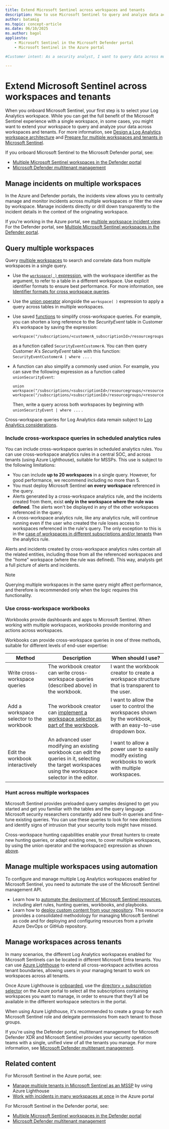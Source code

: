 ```yaml
---
title: Extend Microsoft Sentinel across workspaces and tenants
description: How to use Microsoft Sentinel to query and analyze data across workspaces and tenants.
author: batamig
ms.topic: concept-article
ms.date: 06/10/2025
ms.author: bagol
appliesto:
    - Microsoft Sentinel in the Microsoft Defender portal
    - Microsoft Sentinel in the Azure portal

#Customer intent: As a security analyst, I want to query data across multiple workspaces and tenants so that I can centralize incident management and enhance threat detection capabilities.

---
```


# Extend Microsoft Sentinel across workspaces and tenants

When you onboard Microsoft Sentinel, your first step is to select your Log Analytics workspace. While you can get the full benefit of the Microsoft Sentinel experience with a single workspace, in some cases, you might want to extend your workspace to query and analyze your data across workspaces and tenants. For more information, see [Design a Log Analytics workspace architecture](/azure/azure-monitor/logs/workspace-design) and [Prepare for multiple workspaces and tenants in Microsoft Sentinel](prepare-multiple-workspaces.md).

If you onboard Microsoft Sentinel to the Microsoft Defender portal, see:

- [Multiple Microsoft Sentinel workspaces in the Defender portal](/azure/sentinel/workspaces-defender-portal) 
- [Microsoft Defender multitenant management](/defender-xdr/mto-overview)

## Manage incidents on multiple workspaces

In the Azure and Defender portals, the incidents view allows you to centrally manage and monitor incidents across multiple workspaces or filter the view by workspace.  Manage incidents directly or drill down transparently to the incident details in the context of the originating workspace.

If you're working in the Azure portal, see [multiple workspace incident view](./multiple-workspace-view.md). For the Defender portal, see [Multiple Microsoft Sentinel workspaces in the Defender portal](/azure/sentinel/workspaces-defender-portal).

## Query multiple workspaces

Query [multiple workspaces](/azure/azure-monitor/logs/cross-workspace-query) to search and correlate data from multiple workspaces in a single query.

- Use the [`workspace( )` expression](/azure/azure-monitor/logs/cross-workspace-query#query-across-log-analytics-workspaces-using-workspace), with the workspace identifier as the argument, to refer to a table in a different workspace. Use explicit identifier formats to ensure best performance. For more information, see [Identifier formats for cross workspace queries](/azure/azure-monitor/logs/cross-workspace-query#arguments).

- Use the [union operator](/kusto/query/union-operator?view=microsoft-sentinel&preserve-view=true) alongside the `workspace( )` expression to apply a query across tables in multiple workspaces.

- Use saved [functions](/azure/azure-monitor/logs/functions) to simplify cross-workspace queries. For example, you can shorten a long reference to the *SecurityEvent* table in Customer A's workspace by saving the expression:

   ```kusto
   workspace("/subscriptions/<customerA_subscriptionId>/resourcegroups/<resourceGroupName>/providers/microsoft.OperationalInsights/workspaces/<workspaceName>").SecurityEvent
   ```

   as a function called `SecurityEventCustomerA`. You can then query Customer A's *SecurityEvent* table with this function: `SecurityEventCustomerA | where ...` .

- A function can also simplify a commonly used union. For example, you can save the following expression as a function called `unionSecurityEvent`:

   ```kusto
   union 
   workspace("/subscriptions/<subscriptionId>/resourcegroups/<resourceGroupName>/providers/microsoft.OperationalInsights/workspaces/<workspaceName1>").SecurityEvent, 
   workspace("/subscriptions/<subscriptionId>/resourcegroups/<resourceGroupName>/providers/microsoft.OperationalInsights/workspaces/<workspaceName2>").SecurityEvent
   ```

   Then, write a query across both workspaces by beginning with `unionSecurityEvent | where ...` .

Cross-workspace queries for Log Analytics data remain subject to [Log Analytics considerations](/azure/azure-monitor/logs/cross-workspace-query#considerations).

### Include cross-workspace queries in scheduled analytics rules<a name="scheduled-alerts"></a>

<!-- Bookmark added for backward compatibility with old heading -->
You can include cross-workspace queries in scheduled analytics rules. You can use cross-workspace analytics rules in a central SOC, and across tenants (using Azure Lighthouse), suitable for MSSPs. This use is subject to the following limitations:

- You can include **up to 20 workspaces** in a single query. However, for good performance, we recommend including no more than 5.
- You must deploy Microsoft Sentinel **on every workspace** referenced in the query.
- Alerts generated by a cross-workspace analytics rule, and the incidents created from them, exist **only in the workspace where the rule was defined**. The alerts won't be displayed in any of the other workspaces referenced in the query.
- A cross-workspace analytics rule, like any analytics rule, will continue running even if the user who created the rule loses access to workspaces referenced in the rule's query. The only exception to this is in the [case of workspaces in different subscriptions and/or tenants](threat-detection.md#access-permissions-for-analytics-rules) than the analytics rule.
   
Alerts and incidents created by cross-workspace analytics rules contain all the related entities, including those from all the referenced workspaces and the "home" workspace (where the rule was defined). This way, analysts get a full picture of alerts and incidents.

> [!NOTE]
> Querying multiple workspaces in the same query might affect performance, and therefore is recommended only when the logic requires this functionality.

### Use cross-workspace workbooks<a name="using-cross-workspace-workbooks"></a>
<!-- Bookmark added for backward compatibility with old heading -->

Workbooks provide dashboards and apps to Microsoft Sentinel. When working with multiple workspaces, workbooks provide monitoring and actions across workspaces.

Workbooks can provide cross-workspace queries in one of three methods, suitable for different levels of end-user expertise:

| Method  | Description | When should I use? |
|---------|-------------|--------------------|
| Write cross-workspace queries | The workbook creator can write cross-workspace queries (described above) in the workbook. | I want the workbook creator to create a workspace structure that is transparent to the user. |
| Add a workspace selector to the workbook | The workbook creator can [implement a workspace selector as part of the workbook](https://techcommunity.microsoft.com/t5/azure-sentinel/making-your-azure-sentinel-workbooks-multi-tenant-or-multi/ba-p/1402357). | I want to allow the user to control the workspaces shown by the workbook, with an easy-to-use dropdown box. |
| Edit the workbook interactively | An advanced user modifying an existing workbook can edit the queries in it, selecting the target workspaces using the workspace selector in the editor. | I want to allow a power user to easily modify existing workbooks to work with multiple workspaces. |

### Hunt across multiple workspaces

Microsoft Sentinel provides preloaded query samples designed to get you started and get you familiar with the tables and the query language. Microsoft security researchers constantly add new built-in queries and fine-tune existing queries. You can use these queries to look for new detections and identify signs of intrusion that your security tools might have missed.  

Cross-workspace hunting capabilities enable your threat hunters to create new hunting queries, or adapt existing ones, to cover multiple workspaces, by using the union operator and the workspace() expression as shown [above](#query-multiple-workspaces).

## Manage multiple workspaces using automation

To configure and manage multiple Log Analytics workspaces enabled for Microsoft Sentinel, you need to automate the use of the Microsoft Sentinel management API. 

- Learn how to [automate the deployment of Microsoft Sentinel resources](https://techcommunity.microsoft.com/t5/azure-sentinel/extending-azure-sentinel-apis-integration-and-management/ba-p/1116885), including alert rules, hunting queries, workbooks, and playbooks.
- Learn how to [deploy custom content from your repository](ci-cd.md). This resource provides a consolidated methodology for managing Microsoft Sentinel as code and for deploying and configuring resources from a private Azure DevOps or GitHub repository.

## Manage workspaces across tenants

<a name="manage-workspaces-across-tenants-using-azure-lighthouse"></a>

In many scenarios, the different Log Analytics workspaces enabled for Microsoft Sentinels can be located in different Microsoft Entra tenants. You can use [Azure Lighthouse](/azure/lighthouse/overview) to extend all cross-workspace activities across tenant boundaries, allowing users in your managing tenant to work on workspaces across all tenants. 

Once Azure Lighthouse is [onboarded](/azure/lighthouse/how-to/onboard-customer), use the [directory + subscription selector](multiple-tenants-service-providers.md#access-microsoft-sentinel-in-managed-tenants) on the Azure portal to select all the subscriptions containing workspaces you want to manage, in order to ensure that they'll all be available in the different workspace selectors in the portal.

When using Azure Lighthouse, it's recommended to create a group for each Microsoft Sentinel role and delegate permissions from each tenant to those groups.

If you're using the Defender portal, multitenant management for Microsoft Defender XDR and Microsoft Sentinel provides your security operation teams with a single, unified view of all the tenants you manage. For more information, see [Microsoft Defender multitenant management](/defender-xdr/mto-overview).

## Related content

For Microsoft Sentinel in the Azure portal, see:

- [Manage multiple tenants in Microsoft Sentinel as an MSSP](./multiple-tenants-service-providers.md) by using Azure Lighthouse
- [Work with incidents in many workspaces at once](./multiple-workspace-view.md) in the Azure portal

For Microsoft Sentinel in the Defender portal, see:

- [Multiple Microsoft Sentinel workspaces in the Defender portal](/azure/sentinel/workspaces-defender-portal) 
- [Microsoft Defender multitenant management](/defender-xdr/mto-overview)
